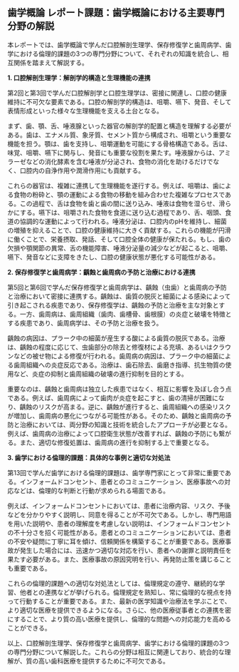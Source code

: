 ## 歯学概論 レポート課題：歯学概論における主要専門分野の解説

本レポートでは、歯学概論で学んだ口腔解剖生理学、保存修復学と歯周病学、歯学における倫理的課題の3つの専門分野について、それぞれの知識を統合し、相互関係を踏まえて解説する。

**1. 口腔解剖生理学：解剖学的構造と生理機能の連携**

第2回と第3回で学んだ口腔解剖学と口腔生理学は、密接に関連し、口腔の健康維持に不可欠な要素である。口腔の解剖学的構造は、咀嚼、嚥下、発音、そして表情形成といった様々な生理機能を支える土台となる。

まず、歯、顎、舌、唾液腺といった器官の解剖学的配置と構造を理解する必要がある。歯は、エナメル質、象牙質、セメント質から構成され、咀嚼という重要な機能を担う。顎は、歯を支持し、咀嚼運動を可能にする骨格構造である。舌は、味覚、咀嚼、嚥下に関与し、発音にも重要な役割を果たす。唾液腺からは、アミラーゼなどの消化酵素を含む唾液が分泌され、食物の消化を助けるだけでなく、口腔内の自浄作用や潤滑作用にも貢献する。

これらの器官は、複雑に連携して生理機能を遂行する。例えば、咀嚼は、歯による食物の粉砕と、顎の運動による食物の移動を組み合わせた複雑なプロセスである。この過程で、舌は食物を歯と歯の間に送り込み、唾液は食物を湿らせ、滑らかにする。嚥下は、咀嚼された食物を食道に送り込む過程であり、舌、咽頭、食道の協調的な運動によって行われる。唾液分泌は、口腔内のpHを維持し、細菌の増殖を抑えることで、口腔の健康維持に大きく貢献する。これらの機能が円滑に働くことで、栄養摂取、発話、そして口腔全体の健康が保たれる。もし、歯の欠損や顎関節の異常、舌の機能障害、唾液分泌量の減少などが起こると、咀嚼、嚥下、発音などに支障をきたし、口腔の健康状態が悪化する可能性がある。


**2. 保存修復学と歯周病学：齲蝕と歯周病の予防と治療における連携**

第5回と第6回で学んだ保存修復学と歯周病学は、齲蝕（虫歯）と歯周病の予防と治療において密接に連携する。齲蝕は、歯質の脱灰と細菌による感染によって引き起こされる疾患であり、保存修復学は、齲蝕の予防と治療を主な対象とする。一方、歯周病は、歯周組織（歯肉、歯槽骨、歯根膜）の炎症と破壊を特徴とする疾患であり、歯周病学は、その予防と治療を扱う。

齲蝕の病因は、プラーク中の細菌が産生する酸による歯質の脱灰である。治療は、齲蝕の程度に応じて、虫歯部分の除去と修復材による充填、あるいはクラウンなどの被せ物による修復が行われる。歯周病の病因は、プラーク中の細菌による歯周組織への炎症反応である。治療は、歯石除去、歯磨き指導、抗生物質の使用など、炎症の抑制と歯周組織の破壊の進行抑制を目的とする。

重要なのは、齲蝕と歯周病は独立した疾患ではなく、相互に影響を及ぼし合う点である。例えば、歯周病によって歯肉が炎症を起こすと、歯の清掃が困難になり、齲蝕のリスクが高まる。逆に、齲蝕が進行すると、歯周組織への感染リスクが増加し、歯周病の悪化につながる可能性がある。そのため、齲蝕と歯周病の予防と治療においては、両分野の知識と技術を統合したアプローチが必要となる。例えば、歯周病の治療によって口腔衛生状態が改善すれば、齲蝕の予防にも繋がる。また、適切な修復処置は、歯周病の進行を抑制する上で重要となる。


**3. 歯学における倫理的課題：具体的な事例と適切な対処法**

第13回で学んだ歯学における倫理的課題は、歯学専門家にとって非常に重要である。インフォームドコンセント、患者とのコミュニケーション、医療事故への対応などは、倫理的な判断と行動が求められる場面である。

例えば、インフォームドコンセントにおいては、患者に治療内容、リスク、予後などを分かりやすく説明し、同意を得ることが不可欠である。しかし、専門用語を用いた説明や、患者の理解度を考慮しない説明は、インフォームドコンセントの不十分さを招く可能性がある。患者とのコミュニケーションにおいては、患者の不安や疑問に丁寧に耳を傾け、信頼関係を構築することが重要である。医療事故が発生した場合には、迅速かつ適切な対応を行い、患者への謝罪と説明責任を果たす必要がある。また、医療事故の原因究明を行い、再発防止策を講じることも重要である。

これらの倫理的課題への適切な対処法としては、倫理規定の遵守、継続的な学習、他者との連携などが挙げられる。倫理規定を熟知し、常に倫理的な視点を持って行動することが重要である。また、最新の医学知識や治療法を学ぶことで、より適切な医療を提供できるようになる。さらに、他の医療従事者との連携を密にすることで、より質の高い医療を提供し、倫理的な問題への対応能力を高めることができる。


以上、口腔解剖生理学、保存修復学と歯周病学、歯学における倫理的課題の3つの専門分野について解説した。これらの分野は相互に関連しており、統合的な理解が、質の高い歯科医療を提供するために不可欠である。
